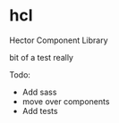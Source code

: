# hcl
Hector Component Library

bit of a test really

Todo:
 - Add sass
 - move over components
 - Add tests